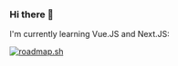 ### Hi there 👋



I'm currently learning Vue.JS and Next.JS:

[![roadmap.sh](https://api.roadmap.sh/v1-badge/tall/64fcd6675ce9f4ca58aabd03?variant=dark)](https://roadmap.sh)

<!--
**ms0ur/ms0ur** is a ✨ _special_ ✨ repository because its `README.md` (this file) appears on your GitHub profile.

Here are some ideas to get you started:

- 🔭 I’m currently working on ...
- 🌱 I’m currently learning ...
- 👯 I’m looking to collaborate on ...
- 🤔 I’m looking for help with ...
- 💬 Ask me about ...
- 📫 How to reach me: ...
- 😄 Pronouns: ...
- ⚡ Fun fact: ...
-->
